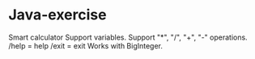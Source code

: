 # Java-exercise

Smart calculator
Support variables.
Support "*", "/", "+", "-" operations.
/help = help
/exit = exit
Works with BigInteger.
